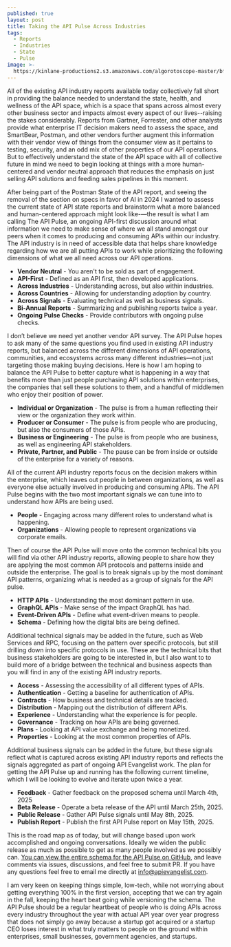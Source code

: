 ```yaml
---
published: true
layout: post
title: Taking the API Pulse Across Industries
tags:
  - Reports
  - Industries
  - State
  - Pulse
image: >-
  https://kinlane-productions2.s3.amazonaws.com/algorotoscope-master/bf-skinner-times-square-up-road.jpg
---
```

All of the existing API industry reports available today collectively fall short in providing the balance needed to understand the state, health, and wellness of the API space, which is a space that spans across almost every other business sector and impacts almost every aspect of our lives--raising the stakes considerably. Reports from Gartner, Forrester, and other analysts provide what enterprise IT decision makers need to assess the space, and SmartBear, Postman, and other vendors further augment this information with their vendor view of things from the consumer view as it pertains to testing, security, and an odd mix of other properties of our API operations. But to effectively understand the state of the API space with all of collective future in mind we need to begin looking at things with a more human-centered and vendor neutral approach that reduces the emphasis on just selling API solutions and feeding sales pipelines in this moment.

After being part of the Postman State of the API report, and seeing the removal of the section on specs in favor of AI in 2024 I wanted to assess the current state of API state reports and brainstorm what a more balanced and human-centered approach might look like-—the result is what I am calling The API Pulse, an ongoing API-first discussion around what information we need to make sense of where we all stand amongst our peers when it comes to producing and consuming APIs within our industry. The API industry is in need of accessible data that helps share knowledge regarding how we are all putting APIs to work while prioritizing the following dimensions of what we all need across our API operations.

- **Vendor Neutral** - You aren't to be sold as part of engagement.
- **API-First** - Defined as an API first, then developed applications.
- **Across Industries** - Understanding across, but also within industries.
- **Across Countries** - Allowing for understanding adoption by country.
- **Across Signals** - Evaluating technical as well as business signals.
- **Bi-Annual Reports** - Summarizing and publishing reports twice a year.
- **Ongoing Pulse Checks** - Provide contributors with ongoing pulse checks.

I don’t believe we need yet another vendor API survey. The API Pulse hopes to ask many of the same questions you find used in existing API industry reports, but balanced across the different dimensions of API operations, communities, and ecosystems across many different industries—not just targeting those making buying decisions. Here is how I am hoping to balance the API Pulse to better capture what is happening in a way that benefits more than just people purchasing API solutions within enterprises, the companies that sell these solutions to them, and a handful of middlemen who enjoy their position of power.

- **Individual or Organization** - The pulse is from a human reflecting their view or the organization they work within.
- **Producer or Consumer** - The pulse is from people who are producing, but also the consumers of those APIs.
- **Business or Engineering** - The pulse is from people who are business, as well as engineering API stakeholders.
- **Private, Partner, and Public** - The pause can be from inside or outside of the enterprise for a variety of reasons.

All of the current API industry reports focus on the decision makers within the enterprise, which leaves out people in between organizations, as well as everyone else actually involved in producing and consuming APIs. The API Pulse begins with the two most important signals we can tune into to understand how APIs are being used.

- **People** - Engaging across many different roles to understand what is happening.
- **Organizations**  - Allowing people to represent organizations via corporate emails.

Then of course the API Pulse will move onto the common technical bits you will find via other API industry reports, allowing people to share how they are applying the most common API protocols and patterns inside and outside the enterprise. The goal is to break signals up by the most dominant API patterns, organizing what is needed as a group of signals for the API pulse.

- **HTTP APIs** - Understanding the most dominant pattern in use.
- **GraphQL APIs** - Make sense of the impact GraphQL has had.
- **Event-Driven APIs** - Define what event-driven means to people.
- **Schema** - Defining how the digital bits are being defined.

Additional technical signals may be added in the future, such as Web Services and RPC, focusing on the pattern over specific protocols, but still drilling down into specific protocols in use. These are the technical bits that business stakeholders are going to be interested in, but I also want to to build more of a bridge between the technical and business aspects than you will find in any of the existing API industry reports.

- **Access** - Assessing the accessibility of all different types of APIs.
- **Authentication** - Getting a baseline for authentication of APIs.
- **Contracts** - How business and technical details are tracked.
- **Distribution** - Mapping out the distribution of different APIs.
- **Experience** - Understanding what the experience is for people.
- **Governance** - Tracking on how APIs are being governed.
- **Plans** - Looking at API value exchange and being monetized.
- **Properties**  - Looking at the most common properties of APIs.

Additional business signals can be added in the future, but these signals reflect what is captured across existing API industry reports and reflects the signals aggregated as part of ongoing API Evangelist work. The plan for getting the API Pulse up and running has the following current timeline, which I will be looking to evolve and iterate upon twice a year.

- **Feedback** - Gather feedback on the proposed schema until March 4th, 2025
- **Beta Release** - Operate a beta release of the API until March 25th, 2025.
- **Public Release** - Gather API Pulse signals until May 8th, 2025.
- **Publish Report** - Publish the first API Pulse report on May 15th, 2025.

This is the road map as of today, but will change based upon work accomplished and ongoing conversations. Ideally we widen the public release as much as possible to get as many people involved as we possibly can. [You can view the entire schema for the API Pulse on GitHub](https://github.com/api-evangelist/api-pulse), and leave comments via issues, discussions, and feel free to submit PR. If you have any questions feel free to email me directly at info@apievangelist.com. 

I am very keen on keeping things simple, low-tech, while not worrying about getting everything 100% in the first version, accepting that we can try again in the fall, keeping the heart beat going while versioning the schema. The API Pulse should be a regular heartbeat of people who is doing APIs across every industry throughout the year with actual API year over year progress that does not simply go away because a startup got acquired or a startup CEO loses interest in what truly matters to people on the ground within enterprises, small businesses, government agencies, and startups. 

